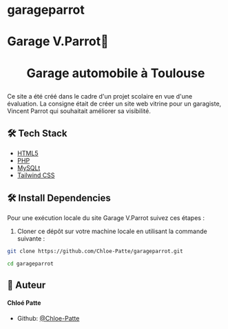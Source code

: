 # garageparrot
 
# Garage V.Parrot🚗
# <p align="center">Garage automobile à Toulouse</p>
  
Ce site a été créé dans le cadre d'un projet scolaire en vue d'une évaluation. La consigne était de créer un site web vitrine pour un garagiste, Vincent Parrot qui souhaitait améliorer sa visibilité.
## 🛠️ Tech Stack
- [HTML5](https://developer.mozilla.org/fr/docs/Web/HTML)
- [PHP](https://www.php.net/docs.php)
- [MySQLt](https://sql.sh/)
- [Tailwind CSS](https://tailwindcss.com/)
## 🛠️ Install Dependencies    
Pour une exécution locale du site Garage V.Parrot suivez ces étapes :
1. Cloner ce dépôt sur votre machine locale en utilisant la commande suivante :
```bash
git clone https://github.com/Chloe-Patte/garageparrot.git
```
```bash
cd garageparrot
```

## 🙇 Auteur
#### Chloé Patte
- Github: [@Chloe-Patte](https://github.com/Chloe-Patte)
        

        
    
    